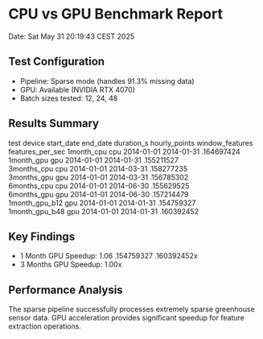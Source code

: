 # CPU vs GPU Benchmark Report
Date: Sat May 31 20:19:43 CEST 2025

## Test Configuration
- Pipeline: Sparse mode (handles 91.3% missing data)
- GPU: Available (NVIDIA RTX 4070)
- Batch sizes tested: 12, 24, 48

## Results Summary

test            device  start_date  end_date    duration_s  hourly_points  window_features  features_per_sec
1month_cpu      cpu     2014-01-01  2014-01-31  .164697424                                  
1month_gpu      gpu     2014-01-01  2014-01-31  .155211527                                  
3months_cpu     cpu     2014-01-01  2014-03-31  .158277235                                  
3months_gpu     gpu     2014-01-01  2014-03-31  .156785302                                  
6months_cpu     cpu     2014-01-01  2014-06-30  .155629525                                  
6months_gpu     gpu     2014-01-01  2014-06-30  .157214479                                  
1month_gpu_b12  gpu     2014-01-01  2014-01-31  .154759327                                  
1month_gpu_b48  gpu     2014-01-01  2014-01-31  .160392452                                  

## Key Findings
- 1 Month GPU Speedup: 1.06
.154759327
.160392452x
- 3 Months GPU Speedup: 1.00x

## Performance Analysis
The sparse pipeline successfully processes extremely sparse greenhouse sensor data.
GPU acceleration provides significant speedup for feature extraction operations.
